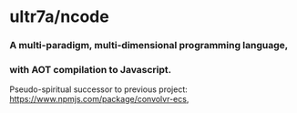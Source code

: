 # ultr7a/ncode

### A multi-paradigm, multi-dimensional programming language,  
### with AOT compilation to Javascript.


Pseudo-spiritual successor to previous project: https://www.npmjs.com/package/convolvr-ecs, 
